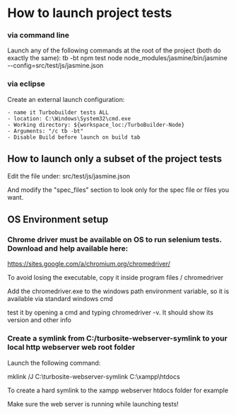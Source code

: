 # How to launch project tests


### via command line

Launch any of the following commands at the root of the project (both do exactly the same):
    tb -bt
    npm test
    node node_modules/jasmine/bin/jasmine --config=src/test/js/jasmine.json
    
### via eclipse

Create an external launch configuration:

    - name it Turbobuilder tests ALL
    - location: C:\Windows\System32\cmd.exe
    - Working directory: ${workspace_loc:/TurboBuilder-Node}
    - Arguments: "/c tb -bt"
    - Disable Build before launch on build tab
    
    
## How to launch only a subset of the project tests
    
Edit the file under: src/test/js/jasmine.json

And modify the "spec_files" section to look only for the spec file or files you want. 

    
## OS Environment setup

### Chrome driver must be available on OS to run selenium tests. Download and help available here:

https://sites.google.com/a/chromium.org/chromedriver/

To avoid losing the executable, copy it inside program files / chromedriver

Add the chromedriver.exe to the windows path environment variable, so it is available
via standard windows cmd

test it by opening a cmd and typing chromedriver -v. It should show its version and other info

### Create a symlink from C:/turbosite-webserver-symlink to your local http webserver web root folder

Launch the following command:

mklink /J C:\turbosite-webserver-symlink C:\xampp\htdocs

To create a hard symlink to the xampp webserver htdocs folder for example

Make sure the web server is running while launching tests!